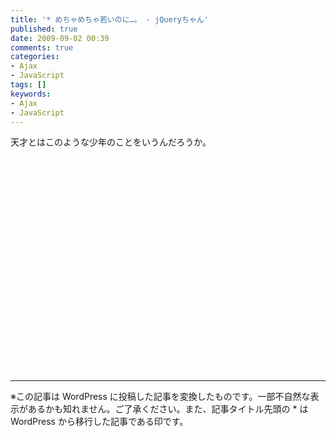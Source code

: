 ```yaml
---
title: '* めちゃめちゃ若いのに…。 - jQueryちゃん'
published: true
date: 2009-09-02 00:39
comments: true
categories:
- Ajax
- JavaScript
tags: []
keywords:
- Ajax
- JavaScript
---
```

天才とはこのような少年のことをいうんだろうか。

<object width="425" height="344"><param name="movie" value="http://www.youtube.com/v/8mwKq7_JlS8&hl=ja&fs=1&color1=0x2b405b&color2=0x6b8ab6"></param><param name="allowFullScreen" value="true"></param><param name="allowscriptaccess" value="always"></param><embed src="http://www.youtube.com/v/8mwKq7_JlS8&hl=ja&fs=1&color1=0x2b405b&color2=0x6b8ab6" type="application/x-shockwave-flash" allowscriptaccess="always" allowfullscreen="true" width="425" height="344"></embed></object>

---
※この記事は WordPress に投稿した記事を変換したものです。一部不自然な表示があるかも知れません。ご了承ください。また、記事タイトル先頭の * は WordPress から移行した記事である印です。
